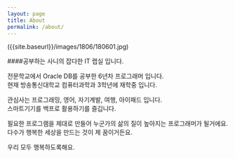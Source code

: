 ```yaml
---
layout: page
title: About
permalink: /about/
---
```

<div class="mt50"></div>
({{site.baseurl}}/images/1806/180601.jpg)

####공부하는 사니의 잡다한 IT 랩실 입니다.


<p>전문학교에서 Oracle DB를 공부한 6년차 프로그래머 입니다.<br>
현재 방송통신대학교 컴퓨터과학과 3학년에 재학중 입니다.</p>
<p>관심사는 프로그래밍, 영어, 자기계발, 여행, 아이패드 입니다.<br>
스마트기기를 백프로 활용하기를 즐깁니다.</p>
<p>필요한 프로그램을 제대로 만들어 누군가의 삶의 질이 높아지는 프로그래머가 될거에요.<br>
다수가 행복한 세상을 만드는 것이 제 꿈이거든요.</p>
<p>우리 모두 행복하도록해요.</p>


